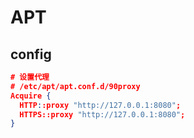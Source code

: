 # APT
## config

```json
# 设置代理
# /etc/apt/apt.conf.d/90proxy
Acquire {
  HTTP::proxy "http://127.0.0.1:8080";
  HTTPS::proxy "http://127.0.0.1:8080";
}
```